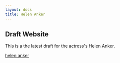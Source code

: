 ```yaml
---
layout: docs
title: Helen Anker
---
```


## Draft Website

This is a the latest draft for the actress's Helen Anker.

[helen anker](http://www.helen.pyruby.co.uk/)